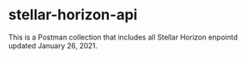 # stellar-horizon-api
This is a Postman collection that includes all Stellar Horizon enpointd updated January 26, 2021.
